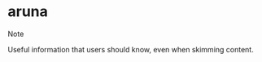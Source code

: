 <h1>aruna</h1>

> [!NOTE]
> Useful information that users should know, even when skimming content.

